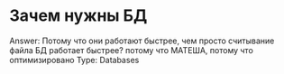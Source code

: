 # Зачем нужны БД

Answer: Потому что они работают быстрее, чем просто считывание файла БД работает быстрее? потому что МАТЕША, потому что оптимизировано
Type: Databases